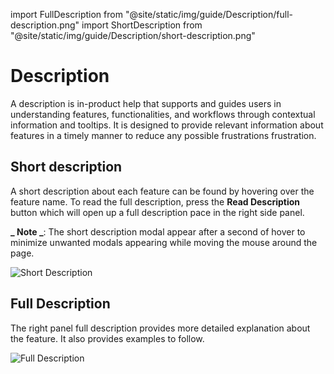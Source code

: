 import FullDescription from "@site/static/img/guide/Description/full-description.png"
import ShortDescription from "@site/static/img/guide/Description/short-description.png"

# Description

A description is in-product help that supports and guides users in understanding features, functionalities, and workflows through contextual information and tooltips. It is designed to provide relevant information about features in a timely manner to reduce any possible frustrations frustration.

## Short description

A short description about each feature can be found by hovering over the feature name. To read the full description, press the **Read Description** button which will open up a full description pace in the right side panel.

**_ Note _**: The short description modal appear after a second of hover to minimize unwanted modals appearing while moving the mouse around the page.

<div class= "myResponsiveImg">
<img src={ShortDescription} alt="Short Description" class="myResponsiveImg"/>
</div>

## Full Description

The right panel full description provides more detailed explanation about the feature. It also provides examples to follow.

<div class= "myResponsiveImg">
    <img src={FullDescription} alt="Full Description"/>
</div>
